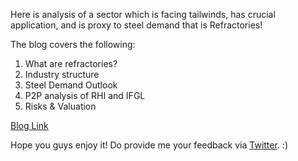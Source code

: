Here is analysis of a sector which is facing tailwinds, has crucial application, and is proxy to steel demand that is Refractories!

The blog covers the following:
1.	What are refractories?
2.	Industry structure
3.	Steel Demand Outlook
4.	P2P analysis of RHI and IFGL
5.	Risks & Valuation

[Blog Link](https://soic.in/blog-description/refractories)

Hope you guys enjoy it! Do provide me your feedback via [Twitter](https://twitter.com/badola_arjun). :)
